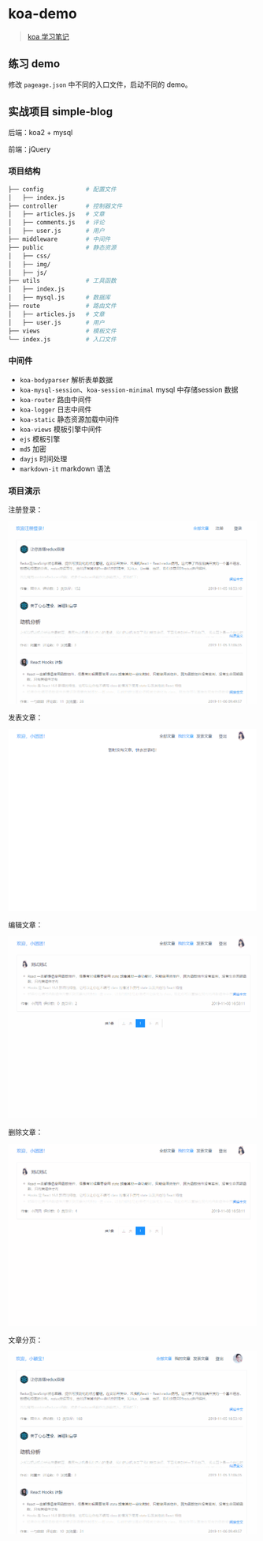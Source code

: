 # koa-demo

> [koa 学习笔记](https://github.com/LeoCharles/node-note/blob/master/Koa/Koa%E5%AD%A6%E4%B9%A0%E7%AC%94%E8%AE%B0/index.md)

## 练习 demo

修改 `pageage.json` 中不同的入口文件，启动不同的 demo。

## 实战项目 simple-blog

后端：koa2 + mysql

前端：jQuery

### 项目结构

```sh
├── config            # 配置文件
│   ├── index.js
├── controller        # 控制器文件
│   ├── articles.js   # 文章
│   ├── comments.js   # 评论
│   ├── user.js       # 用户
├── middleware        # 中间件
├── public            # 静态资源
│   ├── css/
│   ├── img/
│   ├── js/
├── utils             # 工具函数
│   ├── index.js
│   ├── mysql.js      # 数据库
├── route             # 路由文件
│   ├── articles.js   # 文章
│   ├── user.js       # 用户
├── views             # 模板文件
└── index.js          # 入口文件
```

### 中间件

+ `koa-bodyparser` 解析表单数据
+ `koa-mysql-session`、`koa-session-minimal` mysql 中存储session 数据
+ `koa-router` 路由中间件
+ `koa-logger` 日志中间件
+ `koa-static` 静态资源加载中间件
+ `koa-views` 模板引擎中间件
+ `ejs` 模板引擎
+ `md5` 加密
+ `dayjs` 时间处理
+ `markdown-it` markdown 语法

### 项目演示

注册登录：

![注册登录注册](./simple-blog/screenshot/注册登录.gif)

发表文章：

![发表文章](./simple-blog/screenshot/发表文章.gif)

编辑文章：

![编辑文章](./simple-blog/screenshot/编辑文章.gif)

删除文章：

![删除文章](./simple-blog/screenshot/删除文章.gif)

文章分页：

![文章分页](./simple-blog/screenshot/文章分页.gif)